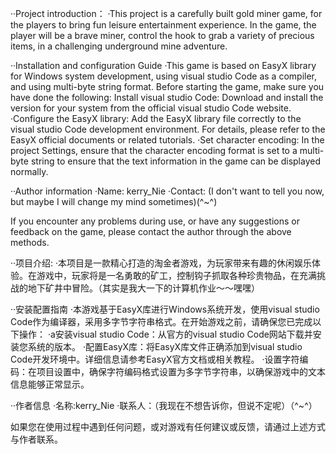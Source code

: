 ··Project introduction：
·This project is a carefully built gold miner game, for the players to bring fun leisure entertainment experience. In the game, the player will be a brave miner, control the hook to grab a variety of precious items, in a challenging underground mine adventure.

··Installation and configuration Guide
·This game is based on EasyX library for Windows system development, using visual studio Code as a compiler, and using multi-byte string format. Before starting the game, make sure you have done the following:
 Install visual studio Code: Download and install the version for your system from the official visual studio Code website.
·Configure the EasyX library: Add the EasyX library file correctly to the visual studio Code development environment. For details, please refer to the EasyX official documents or related tutorials.
·Set character encoding: In the project Settings, ensure that the character encoding format is set to a multi-byte string to ensure that the text information in the game can be displayed normally.

··Author information
·Name: kerry_Nie
·Contact: (I don't want to tell you now, but maybe I will change my mind sometimes)(^~^)

If you encounter any problems during use, or have any suggestions or feedback on the game, please contact the author through the above methods.


··项目介绍:
·本项目是一款精心打造的淘金者游戏，为玩家带来有趣的休闲娱乐体验。在游戏中，玩家将是一名勇敢的矿工，控制钩子抓取各种珍贵物品，在充满挑战的地下矿井中冒险。（其实是我大一下的计算机作业～～嘿嘿）

··安装配置指南
·本游戏基于EasyX库进行Windows系统开发，使用visual studio Code作为编译器，采用多字节字符串格式。在开始游戏之前，请确保您已完成以下操作：
·a安装visual studio Code：从官方的visual studio Code网站下载并安装您系统的版本。
·配置EasyX库：将EasyX库文件正确添加到visual studio Code开发环境中。详细信息请参考EasyX官方文档或相关教程。
·设置字符编码：在项目设置中，确保字符编码格式设置为多字节字符串，以确保游戏中的文本信息能够正常显示。

··作者信息
·名称:kerry_Nie
·联系人：（我现在不想告诉你，但说不定呢）（^~^）

如果您在使用过程中遇到任何问题，或对游戏有任何建议或反馈，请通过上述方式与作者联系。

